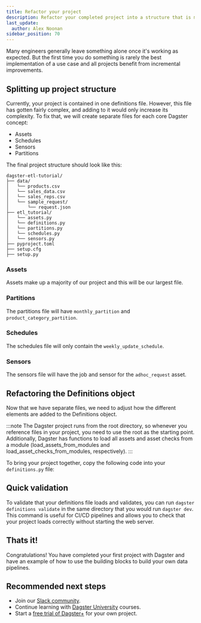 ```yaml
---
title: Refactor your project
description: Refactor your completed project into a structure that is more organized and scalable.
last_update:
  author: Alex Noonan
sidebar_position: 70
---
```


Many engineers generally leave something alone once it's working as expected. But the first time you do something is rarely the best implementation of a use case and all projects benefit from incremental improvements.

## Splitting up project structure

Currently, your project is contained in one definitions file. However, this file has gotten fairly complex, and adding to it would only increase its complexity. To fix that, we will create separate files for each core Dagster concept:

- Assets
- Schedules
- Sensors
- Partitions

The final project structure should look like this:

```
dagster-etl-tutorial/
├── data/
│   └── products.csv
│   └── sales_data.csv
│   └── sales_reps.csv
│   └── sample_request/
│       └── request.json
├── etl_tutorial/
│   └── assets.py
│   └── definitions.py
│   └── partitions.py
│   └── schedules.py
│   └── sensors.py
├── pyproject.toml
├── setup.cfg
├── setup.py
```

### Assets

Assets make up a majority of our project and this will be our largest file.

<CodeExample path="docs_snippets/docs_snippets/guides/tutorials/etl_tutorial_completed/etl_tutorial/assets.py" language="python" />

### Partitions

The partitions file will have `monthly_partition` and `product_category_partition`.

<CodeExample path="docs_snippets/docs_snippets/guides/tutorials/etl_tutorial_completed/etl_tutorial/partitions.py" language="python" />

### Schedules

The schedules file will only contain the `weekly_update_schedule`.

<CodeExample path="docs_snippets/docs_snippets/guides/tutorials/etl_tutorial_completed/etl_tutorial/schedules.py" language="python" />

### Sensors

The sensors file will have the job and sensor for the `adhoc_request` asset.

<CodeExample path="docs_snippets/docs_snippets/guides/tutorials/etl_tutorial_completed/etl_tutorial/sensors.py" language="python" />

## Refactoring the Definitions object

Now that we have separate files, we need to adjust how the different elements are added to the Definitions object.

:::note
The Dagster project runs from the root directory, so whenever you reference files in your project, you need to use the root as the starting point.
Additionally, Dagster has functions to load all assets and asset checks from a module (load_assets_from_modules and load_asset_checks_from_modules, respectively).
:::

To bring your project together, copy the following code into your `definitions.py` file:

<CodeExample path="docs_snippets/docs_snippets/guides/tutorials/etl_tutorial_completed/etl_tutorial/definitions.py" language="python" />

## Quick validation

To validate that your definitions file loads and validates, you can run `dagster definitions validate` in the same directory that you would run `dagster dev`. This command is useful for CI/CD pipelines and allows you to check that your project loads correctly without starting the web server.

## Thats it!

Congratulations! You have completed your first project with Dagster and have an example of how to use the building blocks to build your own data pipelines.

## Recommended next steps

- Join our [Slack community](https://dagster.io/slack).
- Continue learning with [Dagster University](https://courses.dagster.io/) courses.
- Start a [free trial of Dagster+](https://dagster.cloud/signup) for your own project.
